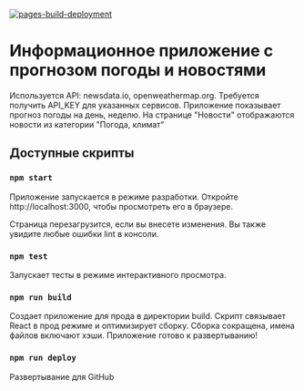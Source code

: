 [![pages-build-deployment](https://github.com/serjikko/ts-weather/actions/workflows/pages/pages-build-deployment/badge.svg?branch=buil2)](https://github.com/serjikko/ts-weather/actions/workflows/pages/pages-build-deployment)


# Информационное приложение с прогнозом погоды и новостями

Используется API: newsdata.io, openweathermap.org. Требуется получить API_KEY для указанных сервисов.
Приложение показывает прогноз погоды на день, неделю. На странице "Новости" отображаются новости из категории "Погода, климат"

## Доступные скрипты

### `npm start`

Приложение запускается в режиме разработки.
Откройте http://localhost:3000, чтобы просмотреть его в браузере.

Страница перезагрузится, если вы внесете изменения.
Вы также увидите любые ошибки lint в консоли.

### `npm test`

Запускает тесты в режиме интерактивного просмотра.

### `npm run build`

Создает приложение для прода в директории build.
Скрипт связывает React в прод режиме и оптимизирует сборку. Сборка сокращена, имена файлов включают хэши.
Приложение готово к развертыванию!

### `npm run deploy`

Развертывание для GitHub


